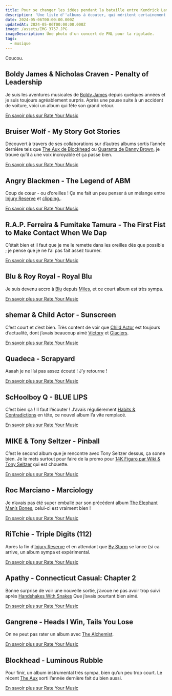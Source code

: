 ```yaml
---
title: Pour se changer les idées pendant la bataille entre Kendrick Lamar et Drake
description: 'Une liste d''albums à écouter, qui méritent certainement plus d''attention.'
date: 2024-05-06T00:00:00.000Z
updatedAt: 2024-05-06T00:00:00.000Z
image: /assets/IMG_3757.JPG
imageDescription: Une photo d'un concert de PNL pour la rigolade.
tags:
  - musique
---
```


Coucou.

## Boldy James & Nicholas Craven - Penalty of Leadership

Je suis les aventures musicales de [Boldy James](https://rateyourmusic.com/artist/boldy-james) depuis quelques années et je suis toujours agréablement surpris. Après une pause suite à un accident de voiture, voici un album qui fête son grand retour.

[En savoir plus sur Rate Your Music](https://rateyourmusic.com/release/album/boldy-james-nicholas-craven/penalty-of-leadership/)

## Bruiser Wolf - My Story Got Stories

Découvert à travers de ses collaborations sur d’autres albums sortis l’année dernière tels que [The Aux de Blockhead](https://rateyourmusic.com/release/album/blockhead/the-aux/) ou [Quaranta de Danny Brown](https://rateyourmusic.com/release/album/danny-brown/quaranta/), je trouve qu’il a une voix incroyable et ça passe bien. 

[En savoir plus sur Rate Your Music](https://rateyourmusic.com/release/album/bruiser-wolf/my-story-got-stories/)

## Angry Blackmen - The Legend of ABM

Coup de cœur - ou d’oreilles ! Ça me fait un peu penser à un mélange entre
[Injury Reserve](https://rateyourmusic.com/artist/injury-reserve) et [clipping.](https://rateyourmusic.com/artist/clipping_). 

[En savoir plus sur Rate Your Music](https://rateyourmusic.com/release/album/angry-blackmen/the-legend-of-abm/)

## R.A.P. Ferreira & Fumitake Tamura - The First Fist to Make Contact When We Dap

C’était bien et il faut que je me le remette dans les oreilles dès que possible ; je pense que je ne l’ai pas fait assez tourner. 

[En savoir plus sur Rate Your Music](https://rateyourmusic.com/release/album/r_a_p-ferreira-and-fumitake-tamura/the-first-fist-to-make-contact-when-we-dap/)

## Blu & Roy Royal - Royal Blu

Je suis devenu accro à [Blu](https://rateyourmusic.com/artist/blu-1) depuis [Miles](https://rateyourmusic.com/release/album/blu-and-exile/miles/), et ce court album est très sympa. 

[En savoir plus sur Rate Your Music](https://rateyourmusic.com/release/ep/blu-roy-royal/royal-blu/)

## shemar & Child Actor - Sunscreen

C’est court et c’est bien. Très content de voir que [Child Actor](https://rateyourmusic.com/artist/child_actor) est toujours d’actualité, dont j’avais beaucoup aimé [Victory](https://rateyourmusic.com/release/album/child_actor/victory/) et [Glaciers](https://rateyourmusic.com/release/album/blue-sky-black-death/glaciers/). 

[En savoir plus sur Rate Your Music](https://rateyourmusic.com/release/ep/shemar-child-actor/sunscreen/)

## Quadeca - Scrapyard

Aaaah je ne l’ai pas assez écouté ! J’y retourne !

[En savoir plus sur Rate Your Music](https://rateyourmusic.com/release/mixtape/quadeca/scrapyard/)

## ScHoolboy Q - BLUE LIPS

C’est bien ça ! Il faut l’écouter ! J’avais régulièrement [Habits & Contradictions](https://rateyourmusic.com/release/album/schoolboy-q/habits-and-contradictions/) en tête, ce nouvel album l’a vite remplacé. 

[En savoir plus sur Rate Your Music](https://rateyourmusic.com/release/album/schoolboy-q/blue-lips/)

## MIKE & Tony Seltzer - Pinball

C’est le second album que je rencontre avec Tony Seltzer dessus, ça sonne bien. Je le mets surtout pour faire de la promo pour [14K Figaro par Wiki & Tony Seltzer](https://rateyourmusic.com/release/album/wiki-tony-seltzer/14k-figaro/) qui est chouette. 

[En savoir plus sur Rate Your Music](https://rateyourmusic.com/release/album/mike-tony-seltzer/pinball/)

## Roc Marciano - Marciology

Je n’avais pas été super emballé par son précédent album [The Elephant Man’s Bones](https://rateyourmusic.com/release/album/roc-marciano-the-alchemist/the-elephant-man’s-bones-pimpire-edition/), celui-ci est vraiment bien !

[En savoir plus sur Rate Your Music](https://rateyourmusic.com/release/album/roc-marciano/marciology/)

## RiTchie - Triple Digits (112)

Après la fin d’[Injury Reserve](https://rateyourmusic.com/artist/injury-reserve) et en attendant que [By Storm](https://rateyourmusic.com/artist/by-storm) se lance (si ca arrive, un album sympa et expérimental. 

[En savoir plus sur Rate Your Music](https://rateyourmusic.com/release/album/ritchie/triple-digits-112/)

## Apathy - Connecticut Casual: Chapter 2

Bonne surprise de voir une nouvelle sortie, j’avoue ne pas avoir trop suivi après [Handshakes With Snakes](https://rateyourmusic.com/release/album/apathy/handshakes-with-snakes/) Que j’avais pourtant bien aimé. 

[En savoir plus sur Rate Your Music](https://rateyourmusic.com/release/album/apathy/connecticut-casual-chapter-2/)

## Gangrene - Heads I Win, Tails You Lose

On ne peut pas rater un album avec [The Alchemist](https://rateyourmusic.com/artist/the-alchemist-2). 

[En savoir plus sur Rate Your Music](https://rateyourmusic.com/release/album/gangrene/heads-i-win-tails-you-lose/)

## Blockhead - Luminous Rubble

Pour finir, un album instrumental très sympa, bien qu’un peu trop court. Le récent [The Aux](https://rateyourmusic.com/release/album/blockhead/the-aux/) sorti l’année dernière fait du bien aussi. 

[En savoir plus sur Rate Your Music](https://rateyourmusic.com/release/album/blockhead/luminous-rubble/)

